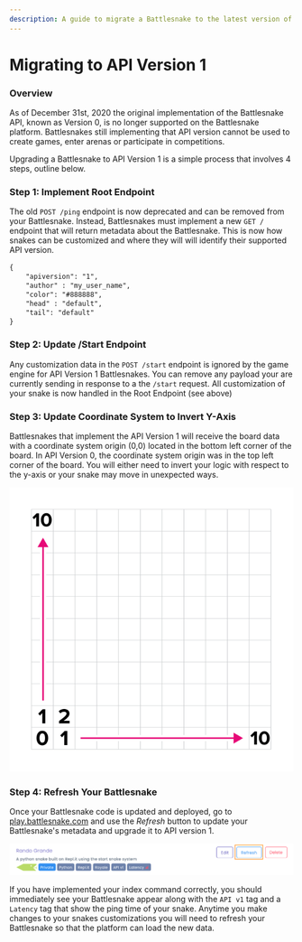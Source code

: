 ```yaml
---
description: A guide to migrate a Battlesnake to the latest version of the Battlesnake API.
---
```


# Migrating to API Version 1

### Overview

As of December 31st, 2020 the original implementation of the Battlesnake API, known as Version 0, is no longer supported on the Battlesnake platform. Battlesnakes still implementing that API version cannot be used to create games, enter arenas or participate in competitions. 

Upgrading a Battlesnake to API Version 1 is a simple process that involves 4 steps, outline below.

### Step 1: Implement Root Endpoint

The old `POST /ping` endpoint is now deprecated and can be removed from your Battlesnake.  Instead, Battlesnakes must implement a new `GET /` endpoint that will return metadata about the Battlesnake. This is now how snakes can be customized and where they will will identify their supported API version.  

```text
{
    "apiversion": "1",
    "author" : "my_user_name",
    "color": "#888888",
    "head" : "default",
    "tail": "default"
}
```

### Step 2: Update /Start Endpoint

Any customization data in the `POST /start` endpoint is ignored by the game engine for API Version 1 Battlesnakes. You can remove any payload your are currently sending in response to a the `/start`  request. All customization of your snake is now handled in the Root Endpoint \(see above\) 

### Step 3: Update Coordinate System to Invert Y-Axis

Battlesnakes that implement the API Version 1 will receive the board data with a coordinate system origin \(0,0\) located in the bottom left corner of the board. In API Version 0, the coordinate system origin was in the top left corner of the board. You will either need to invert your logic with respect to the y-axis or your snake may move in unexpected ways. 

![API Version 1 Coordinate System](../.gitbook/assets/10-full.png)



### Step 4: Refresh Your Battlesnake

Once your Battlesnake code is updated and deployed, go to [play.battlesnake.com](https://play.battlesnake.com/me) and use the _Refresh_  button to update your Battlesnake's metadata and upgrade it to API version 1. 

![](../.gitbook/assets/screen-shot-2020-08-24-at-11.28.17-am.png)

If you have implemented your index command correctly, you should immediately see your Battlesnake appear along with the `API v1` tag and a `Latency` tag that show the ping time of your snake.  Anytime you make changes to your snakes customizations you will need to refresh your Battlesnake so that the platform can load the new data.


